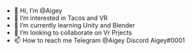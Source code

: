- 👋 Hi, I’m @Aigey
- 👀 I’m interested in Tacos and VR
- 🌱 I’m currently learning Unity and Blender
- 💞️ I’m looking to collaborate on Vr Prjects
- 📫 How to reach me Telegram @Aigey Discord Aigey#0001

<!---
Aigey/Aigey is a ✨ special ✨ repository because its `README.md` (this file) appears on your GitHub profile.
You can click the Preview link to take a look at your changes.
--->
